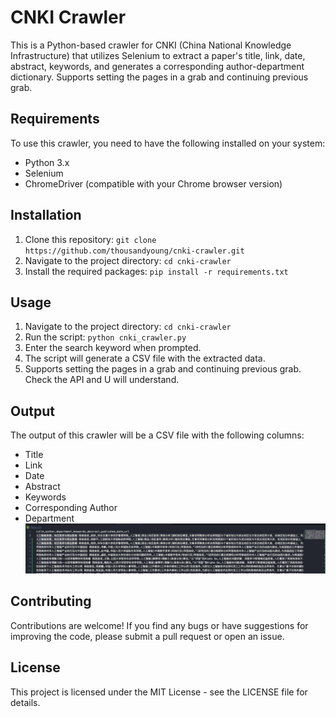 # CNKI Crawler

This is a Python-based crawler for CNKI (China National Knowledge Infrastructure) that utilizes Selenium to extract a paper's title, link, date, abstract, keywords, and generates a corresponding author-department dictionary. Supports setting the pages in a grab and continuing previous grab.

## Requirements

To use this crawler, you need to have the following installed on your system:

- Python 3.x
- Selenium 
- ChromeDriver (compatible with your Chrome browser version)

## Installation

1. Clone this repository: `git clone https://github.com/thousandyoung/cnki-crawler.git`
2. Navigate to the project directory: `cd cnki-crawler`
3. Install the required packages: `pip install -r requirements.txt`

## Usage

1. Navigate to the project directory: `cd cnki-crawler`
2. Run the script: `python cnki_crawler.py`
3. Enter the search keyword when prompted.
4. The script will generate a CSV file with the extracted data.
5. Supports setting the pages in a grab and continuing previous grab. Check the API and U will understand.

## Output

The output of this crawler will be a CSV file with the following columns:

- Title
- Link
- Date
- Abstract
- Keywords
- Corresponding Author
- Department
![image info](csv.png)

## Contributing

Contributions are welcome! If you find any bugs or have suggestions for improving the code, please submit a pull request or open an issue.

## License

This project is licensed under the MIT License - see the LICENSE file for details.
